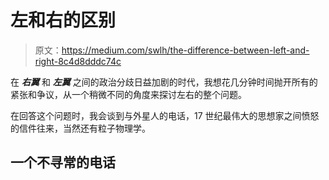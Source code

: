 # 左和右的区别

> 原文：<https://medium.com/swlh/the-difference-between-left-and-right-8c4d8dddc74c>

在 ***右翼*** 和 ***左翼*** 之间的政治分歧日益加剧的时代，我想花几分钟时间抛开所有的紧张和争议，从一个稍微不同的角度来探讨左右的整个问题。

在回答这个问题时，我会谈到与外星人的电话，17 世纪最伟大的思想家之间愤怒的信件往来，当然还有粒子物理学。

## 一个不寻常的电话